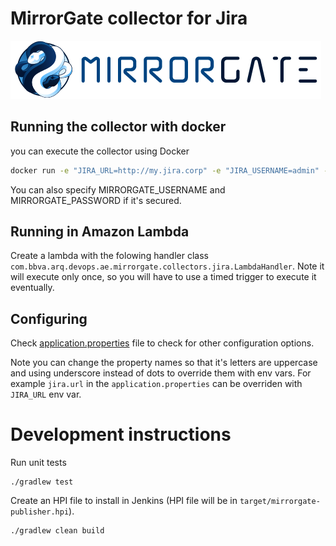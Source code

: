 # MirrorGate collector for Jira

![MirrorGate](./media/images/logo-ae.png)

## Running the collector with docker

you can execute the collector using Docker

```sh
docker run -e "JIRA_URL=http://my.jira.corp" -e "JIRA_USERNAME=admin" -e "JIRA_PASSWORD=aaaa" -e "MIRRORGATE_URL=http://mirrorgate.corp/mirrorgate" bbvaae/mirrorgate-jira-stories-collector
```

You can also specify MIRRORGATE_USERNAME and MIRRORGATE_PASSWORD if it's secured.

## Running in Amazon Lambda

Create a lambda with the folowing handler class `com.bbva.arq.devops.ae.mirrorgate.collectors.jira.LambdaHandler`. Note it will execute only once, so you will have to use a timed trigger to execute it eventually.

## Configuring

Check [application.properties](./src/main/resources/application.properties) file to check for other configuration options.

Note you can change the property names so that it's letters are uppercase and using underscore instead of dots to override them with env vars. For example `jira.url` in the `application.properties` can be overriden with `JIRA_URL` env var.

# Development instructions

Run unit tests

    ./gradlew test

Create an HPI file to install in Jenkins (HPI file will be in `target/mirrorgate-publisher.hpi`).

    ./gradlew clean build

